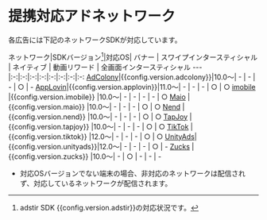 # 提携対応アドネットワーク

各広告には下記のネットワークSDKが対応しています。

ネットワーク|SDKバージョン[^1]|対応OS| バナー | スワイプインタースティシャル | ネイティブ | 動画リワード | 全画面インタースティシャル
---|:-:|:-:|:-:|:-:|:-:|:-:|:-:|:-:
[AdColony](adcolony.md)|{{config.version.adcolony}}|10.0〜| - | - | - | ○ | -
[AppLovin](applovin.md)|{{config.version.applovin}}|11.0〜| - | - | - | ○ | ○
[imobile](imobile.md)  |{{config.version.imobile}} |10.0〜| - | - | - | - | ○
[Maio](maio.md)        |{{config.version.maio}}    |10.0〜| - | - | - | ○ | ○
[Nend](nend.md)        |{{config.version.nend}}    |10.0〜| - | - | - | ○ | ○
[TapJoy](tapjoy.md)    |{{config.version.tapjoy}}  |10.0〜| - | - | - | ○ | ○
[TikTok](tiktok.md)    |{{config.version.tiktok}}  |12.0〜| - | - | - | ○ | ○
[UnityAds](unityads.md)|{{config.version.unityads}}|12.0〜| - | - | - | ○ | -
[Zucks](zucks.md)      |{{config.version.zucks}}   |10.0〜| - | ○ | - | - | -

* 対応OSバージョンでない端末の場合、非対応のネットワークは配信されず、対応しているネットワークが配信されます。

[^1]: adstir SDK {{config.version.adstir}}の対応状況です。
